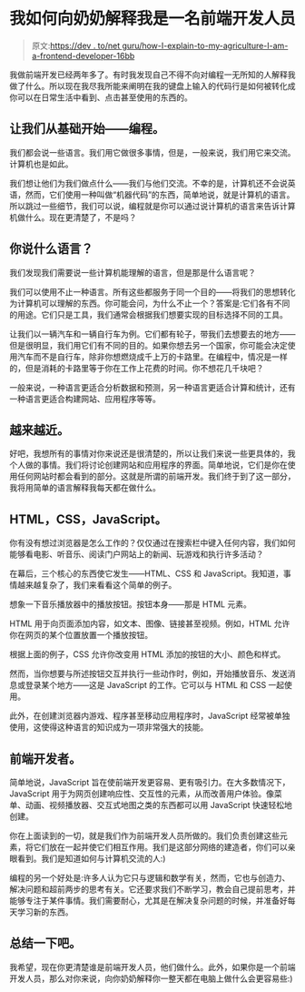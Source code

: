 # 我如何向奶奶解释我是一名前端开发人员

> 原文:[https://dev . to/net guru/how-I-explain-to-my-agriculture-I-am-a-frontend-developer-16bb](https://dev.to/netguru/how-i-explain-to-my-grandma-that-i-am-a-frontend-developer-16bb)

我做前端开发已经两年多了。有时我发现自己不得不向对编程一无所知的人解释我做了什么。所以现在我尽我所能来阐明在我的键盘上输入的代码行是如何被转化成你可以在日常生活中看到、点击甚至使用的东西的。

## [](#lets-start-from-basics-programming)让我们从基础开始——编程。

我们都会说一些语言。我们用它做很多事情，但是，一般来说，我们用它来交流。计算机也是如此。

我们想让他们为我们做点什么——我们与他们交流。不幸的是，计算机还不会说英语，然而，它们使用一种叫做“机器代码”的东西，简单地说，就是计算机的语言。所以跳过一些细节，我们可以说，编程就是你可以通过说计算机的语言来告诉计算机做什么。现在更清楚了，不是吗？

## [](#what-language-do-you-speak)你说什么语言？

我们发现我们需要说一些计算机能理解的语言，但是那是什么语言呢？

我们可以使用不止一种语言。所有这些都服务于同一个目的——将我们的思想转化为计算机可以理解的东西。你可能会问，为什么不止一个？答案是:它们各有不同的用途。它们只是工具，我们通常会根据我们想要实现的目标选择不同的工具。

让我们以一辆汽车和一辆自行车为例。它们都有轮子，带我们去想要去的地方——但是很明显，我们用它们有不同的目的。如果你想去另一个国家，你可能会决定使用汽车而不是自行车，除非你想燃烧成千上万的卡路里。在编程中，情况是一样的，但是消耗的卡路里等于你在工作上花费的时间。你不想花几千块吧？

一般来说，一种语言更适合分析数据和预测，另一种语言更适合计算和统计，还有一种语言更适合构建网站、应用程序等等。

## [](#getting-closer)越来越近。

好吧，我想所有的事情对你来说还是很清楚的，所以让我们来说一些更具体的，我个人做的事情。我们将讨论创建网站和应用程序的界面。简单地说，它们是你在使用任何网站时都会看到的部分。这就是所谓的前端开发。我们终于到了这一部分，我将用简单的语言解释我每天都在做什么。

## [](#html-css-and-javascript)HTML，CSS，JavaScript。

你有没有想过浏览器是怎么工作的？仅仅通过在搜索栏中键入任何内容，我们如何能够看电影、听音乐、阅读门户网站上的新闻、玩游戏和执行许多活动？

在幕后，三个核心的东西使它发生——HTML、CSS 和 JavaScript。我知道，事情越来越复杂了，我们来看看这个简单的例子。

想象一下音乐播放器中的播放按钮。按钮本身——那是 HTML 元素。

HTML 用于向页面添加内容，如文本、图像、链接甚至视频。例如，HTML 允许你在网页的某个位置放置一个播放按钮。

根据上面的例子，CSS 允许你改变用 HTML 添加的按钮的大小、颜色和样式。

然而，当你想要与所述按钮交互并执行一些动作时，例如，开始播放音乐、发送消息或登录某个地方——这是 JavaScript 的工作。它可以与 HTML 和 CSS 一起使用。

此外，在创建浏览器内游戏、程序甚至移动应用程序时，JavaScript 经常被单独使用，这使得这种语言的知识成为一项非常强大的技能。

## [](#frontend-developer)前端开发者。

简单地说，JavaScript 旨在使前端开发更容易、更有吸引力。在大多数情况下，JavaScript 用于为网页创建响应性、交互性的元素，从而改善用户体验。像菜单、动画、视频播放器、交互式地图之类的东西都可以用 JavaScript 快速轻松地创建。

你在上面读到的一切，就是我们作为前端开发人员所做的。我们负责创建这些元素，将它们放在一起并使它们相互作用。我们是这部分网络的建造者，你们可以亲眼看到。我们是知道如何与计算机交流的人:)

编程的另一个好处是:许多人认为它只与逻辑和数学有关，然而，它也与创造力、解决问题和超前两步的思考有关。它还要求我们不断学习，教会自己提前思考，并能够专注于某件事情。我们需要耐心，尤其是在解决复杂问题的时候，并准备好每天学习新的东西。

## [](#lets-sum-it-up)总结一下吧。

我希望，现在你更清楚谁是前端开发人员，他们做什么。此外，如果你是一个前端开发人员，那么对你来说，向你奶奶解释你一整天都在电脑上做什么会更容易些:)